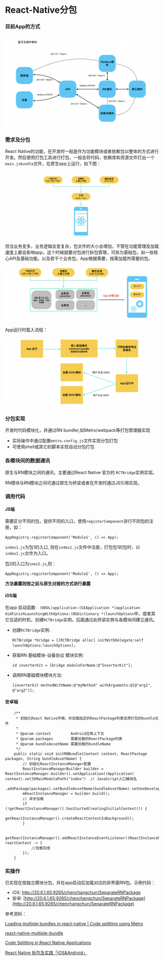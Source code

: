 # React-Native分包


### 目前App的方式

![RN-Package-main.jsbundle.png](../../images/MobileDevelopment/RN-Package-appdemo.png)



### 需求及分包

React Native的功能，在开发时一般是作为功能模块或者依赖包以整体的方式进行开发。然后使用打包工具进行打包，一般会将代码，依赖库和资源文件打出一个`main.jsbundle`文件，在原生app上运行，如下图：

![RN-Package-main.jsbundle.png](../../images/MobileDevelopment/RN-Package-main.png)

但当业务变多，业务逻辑会变复杂，包文件的大小会增加，不管在功能管理及加载速度上都会影响app，这个时候就要对包进行拆包管理，可拆为基础包，如一些核心API及基础功能。以及若干个业务包，App根据需要，按需加载所需要的包。

![RN-Package-main.jsbundle.png](../../images/MobileDevelopment/RN-Package-split.png)



App运行时载入流程：

![RN-Package-main.jsbundle.png](../../images/MobileDevelopment/RN-Package-runging.png)

### 分包实现

开发时代码模块化，并通过RN bundler,如Metro/webpack等打包管理器实现

* 实际操作中通过配置`metro.config.js`文件实现分包打包
* 可使用shell或其它的脚本实现自动分包打包


### 各模块间的数据通讯

原生与RN模块之间的通讯，主要通过React Native 官方的 `RCTBridge`实例实现。

RN模块与RN模块之间可通过原生为桥梁或者在开发时通过JS引用实现。

### 调用代码

#### JS端

需要区分不同的包，提供不同的入口，使用`registerComponent`进行不同包的注册，如：

`AppRegistry.registerComponent('Module1', () => App);`

`index1.js`为包1的入口, 则在`index1.js`文件中注册，打包包1的包时，以`index1.js`文件为入口。

包2的入口为`inex2.js`,则：

`AppRegistry.registerComponent('Module2', () => App);`


**方法暴露则按之前与原生对接的方式进行暴露**


#### iOS端

在app 启动函数`- (BOOL)application:(UIApplication *)application didFinishLaunchingWithOptions:(NSDictionary *)launchOptions`中，或者其它合适的时机，创建`RCTBridge`实例。后面通过此桥梁实例与各模块间建立通讯。

* 创建`RCTBridge`实例:

	`RCTBridge *bridge = [[RCTBridge alloc] initWithDelegate:self launchOptions:launchOptions];`

* 获取RN 基础模块-设备协议 模块实例:
	
	`id inverterkit = [bridge moduleForName:@"InverterKit"];`

* 调用RN基础模块模块方法:

	`[inverterkit methodWithName:@"myMethod" withArguments:@[@"arg1", @"arg2"]];`


#### 安卓端

```
    /**
     * 初始化React Native环境，并加载指定的ReactPackage列表及预打包的bundle文件
     *
     * @param context         Android应用上下文
     * @param packages        需要加载的ReactPackage列表
     * @param bundleAssetName 需要加载的bundleName
     */
    public static void initRNBundle(Context context, ReactPackage packages, String bundleAssetName) {
        // 初始化ReactInstanceManager配置
        ReactInstanceManagerBuilder builder = ReactInstanceManager.builder().setApplication((Application) context).setJSMainModulePath("index")  // JavaScript入口模块名
                .addPackage(packages).setBundleAssetName(bundleAssetName).setUseDeveloperSupport(false).setInitialLifecycleState(LifecycleState.BEFORE_CREATE);
        mReactInstanceManager = builder.build();
        // 异步加载
        if (!getReactInstanceManager().hasStartedCreatingInitialContext()) {
            getReactInstanceManager().createReactContextInBackground();
        }

        getReactInstanceManager().addReactInstanceEventListener((ReactInstanceManager.ReactInstanceEventListener) reactContext -> {
            //加载完成
        });
    }
```


### 实操作

已实现在按独立模块分包，并在app启动后加载对应的非界面RN包，示例代码：

- iOS: [http://20.6.1.65:9265/chenchangchun/SeparateRNPackage ](http://20.6.1.65:9265/chenchangchun/SeparateRNPackage)
- 安卓: [http://20.6.1.65:9265/chenchangchun/SeparateRNPackage](http://20.6.1.65:9265/chenchangchun/SeparateRNPackage)


参考资料：


[Loading multiple bundles in react-native | Code splitting using Metro](https://varunon9.medium.com/loading-multiple-bundles-in-react-native-code-splitting-using-metro-44d45530e958)

[react-native-multiple-bundle](https://github.com/varunon9/react-native-multiple-bundle)

[Code Splitting in React Native Applications](https://www.callstack.com/blog/code-splitting-in-react-native-applications)

[React Native 拆包及实践「iOS&Android」](https://github.com/yxyhail/MetroExample)